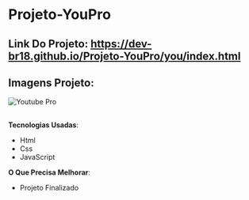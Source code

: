 # Projeto-YouPro

## Link Do Projeto: https://dev-br18.github.io/Projeto-YouPro/you/index.html



## Imagens Projeto:

![Youtube Pro](https://user-images.githubusercontent.com/79475211/201191709-4b4bd29d-1d7f-4ead-a385-c2db0a974fe3.PNG)

##

**Tecnologias Usadas**:
- Html
- Css
- JavaScript

**O Que Precisa Melhorar**:
- Projeto Finalizado
